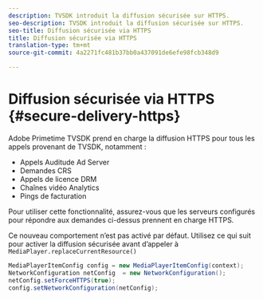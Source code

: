 ```yaml
---
description: TVSDK introduit la diffusion sécurisée sur HTTPS.
seo-description: TVSDK introduit la diffusion sécurisée sur HTTPS.
seo-title: Diffusion sécurisée via HTTPS
title: Diffusion sécurisée via HTTPS
translation-type: tm+mt
source-git-commit: 4a2271fc481b37bb0a437091de6efe98fcb348d9

---
```



# Diffusion sécurisée via HTTPS {#secure-delivery-https}

Adobe Primetime TVSDK prend en charge la diffusion HTTPS pour tous les appels provenant de TVSDK, notamment :

* Appels Auditude Ad Server
* Demandes CRS
* Appels de licence DRM
* Chaînes vidéo Analytics
* Pings de facturation

Pour utiliser cette fonctionnalité, assurez-vous que les serveurs configurés pour répondre aux demandes ci-dessus prennent en charge HTTPS.

Ce nouveau comportement n’est pas activé par défaut. Utilisez ce qui suit pour activer la diffusion sécurisée avant d’appeler à `MediaPlayer.replaceCurrentResource()`

```java
MediaPlayerItemConfig config = new MediaPlayerItemConfig(context);
NetworkConfiguration netConfig  = new NetworkConfiguration();
netConfig.setForceHTTPS(true);
config.setNetworkConfiguration(netConfig);
```
